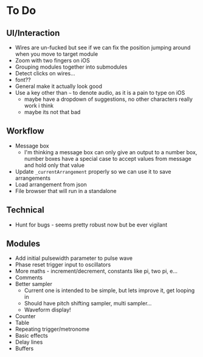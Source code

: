 # To Do
## UI/Interaction
* Wires are un-fucked but see if we can fix the position jumping around when you move to target module
* Zoom with two fingers on iOS
* Grouping modules together into submodules
* Detect clicks on wires...
* font??
* General make it actually look good
* Use a key other than `~` to denote audio, as it is a pain to type on iOS
	* maybe have a dropdown of suggestions, no other characters really work i think
	* maybe its not that bad

## Workflow
* Message box
	* I'm thinking a message box can only give an output to a number box, number boxes have a special case to accept values from message and hold only that value
* Update `_currentArrangement` properly so we can use it to save arrangements
* Load arrangement from json
* File browser that will run in a standalone

## Technical
* Hunt for bugs - seems pretty robust now but be ever vigilant
	
## Modules
* Add initial pulsewidth parameter to pulse wave
* Phase reset trigger input to oscillators
* More maths - increment/decrement, constants like pi, two pi, e...
* Comments
* Better sampler
	* Current one is intended to be simple, but lets improve it, get looping in
	* Should have pitch shifting sampler, multi sampler...
	* Waveform display!
* Counter
* Table
* Repeating trigger/metronome
* Basic effects
* Delay lines
* Buffers